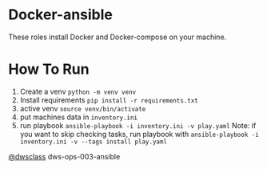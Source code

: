 # Docker-ansible

These roles install Docker and Docker-compose on your machine.

# How To Run

1. Create a venv `python -m venv venv`
2. Install requirements `pip install -r requirements.txt`
3. active venv `source venv/bin/activate`
4. put machines data in `inventory.ini`
5. run playbook `ansible-playbook -i inventory.ini -v play.yaml`
   Note: if you want to skip checking tasks, run playbook with `ansible-playbook -i inventory.ini -v --tags install play.yaml`

[@dwsclass](https://github.com/dwsclass) dws-ops-003-ansible